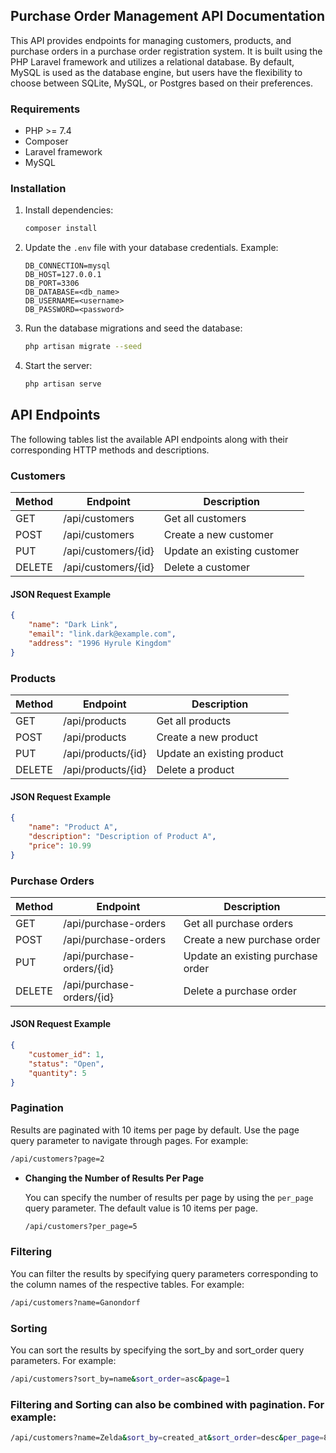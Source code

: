 ## Purchase Order Management API Documentation

This API provides endpoints for managing customers, products, and purchase orders in a purchase order registration system. It is built using the PHP Laravel framework and utilizes a relational database. By default, MySQL is used as the database engine, but users have the flexibility to choose between SQLite, MySQL, or Postgres based on their preferences.

### Requirements

- PHP >= 7.4
- Composer
- Laravel framework
- MySQL

### Installation

1. Install dependencies:
   ```bash
   composer install
   ```
   
2. Update the `.env` file with your database credentials. Example:
   ```dotenv
   DB_CONNECTION=mysql
   DB_HOST=127.0.0.1
   DB_PORT=3306
   DB_DATABASE=<db_name>
   DB_USERNAME=<username>
   DB_PASSWORD=<password>
   ```
   
3. Run the database migrations and seed the database:
   ```bash
   php artisan migrate --seed
   ```
   
4. Start the server:
   ```bash
   php artisan serve
   ```
   
## API Endpoints
The following tables list the available API endpoints along with their corresponding HTTP methods and descriptions.

### Customers
| Method | Endpoint            | Description                  |
|--------|---------------------|------------------------------|
| GET    | /api/customers      | Get all customers            |
| POST   | /api/customers      | Create a new customer        |
| PUT    | /api/customers/{id} | Update an existing customer  |
| DELETE | /api/customers/{id} | Delete a customer            |

#### JSON Request Example
```json
{
    "name": "Dark Link",
    "email": "link.dark@example.com",
    "address": "1996 Hyrule Kingdom"
}
```

### Products
| Method | Endpoint            | Description                  |
|--------|---------------------|------------------------------|
| GET    | /api/products       | Get all products             |
| POST   | /api/products       | Create a new product         |
| PUT    | /api/products/{id}  | Update an existing product   |
| DELETE | /api/products/{id}  | Delete a product             |

#### JSON Request Example
```json
{
    "name": "Product A",
    "description": "Description of Product A",
    "price": 10.99
}
```

### Purchase Orders
| Method | Endpoint                    | Description                          |
|--------|-----------------------------|--------------------------------------|
| GET    | /api/purchase-orders        | Get all purchase orders              |
| POST   | /api/purchase-orders        | Create a new purchase order          |
| PUT    | /api/purchase-orders/{id}   | Update an existing purchase order    |
| DELETE | /api/purchase-orders/{id}   | Delete a purchase order              |

#### JSON Request Example
```json
{
    "customer_id": 1,
    "status": "Open",
    "quantity": 5
}
```

### Pagination
Results are paginated with 10 items per page by default. Use the page query parameter to navigate through pages. For example:
```bash
/api/customers?page=2
```

- **Changing the Number of Results Per Page** 

    You can specify the number of results per page by using the `per_page` query parameter. The default value is 10 items per page.
    ```bash
    /api/customers?per_page=5
    ```

### Filtering
You can filter the results by specifying query parameters corresponding to the column names of the respective tables. For example:
```bash
/api/customers?name=Ganondorf
```

### Sorting
You can sort the results by specifying the sort_by and sort_order query parameters. For example:
```bash
/api/customers?sort_by=name&sort_order=asc&page=1
```

### Filtering and Sorting can also be combined with pagination. For example:
```bash
/api/customers?name=Zelda&sort_by=created_at&sort_order=desc&per_page=8
```
